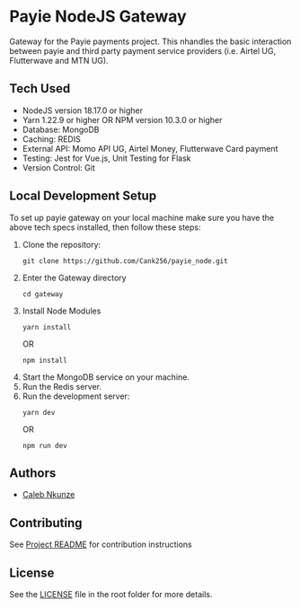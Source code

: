 # Payie NodeJS Gateway

Gateway for the Payie payments project. This nhandles the basic interaction between payie and 
third party payment service providers (i.e. Airtel UG, Flutterwave and MTN UG).

## Tech Used
- NodeJS version 18.17.0 or higher
- Yarn 1.22.9 or higher OR NPM version 10.3.0 or higher
- Database: MongoDB
- Caching: REDIS
- External API: Momo API UG, Airtel Money, Flutterwave Card payment
- Testing: Jest for Vue.js, Unit Testing for Flask
- Version Control: Git

## Local Development Setup
To set up payie gateway on your local machine make sure you have the above tech specs installed,
then follow these steps:

1. Clone the repository:
   ```
   git clone https://github.com/Cank256/payie_node.git
   ```
2. Enter the Gateway directory
   ```
   cd gateway
   ```
3. Install Node Modules
   ```
   yarn install
   ```
   OR
   ```
   npm install
   ```
4. Start the MongoDB service on your machine.
5. Run the Redis server.
8. Run the development server:
   ```
   yarn dev
   ```
   OR
   ```
   npm run dev
   ```

## Authors

- [Caleb Nkunze](https://www.github.com/Cank256)

## Contributing

See [Project README](../README.md) for contribution instructions

## License

 See the [LICENSE](../LICENSE) file in the root folder for more details.
